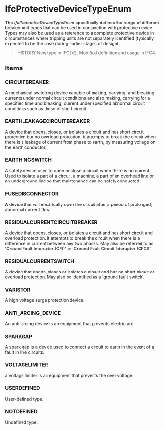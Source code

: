 # IfcProtectiveDeviceTypeEnum

The _IfcProtectiveDeviceTypeEnum_ specifically defines the range of different breaker unit types that can be used in conjunction with protective device. Types may also be used as a reference to a complete protective device in circumstances where tripping units are not separately identified (typically expected to be the case during earlier stages of design).<!-- end of definition -->

> HISTORY  New type in IFC2x2. Modified definition and usage in IFC4.

## Items

### CIRCUITBREAKER
A mechanical switching device capable of making, carrying, and breaking currents under normal circuit conditions and also making, carrying for a specified time and breaking, current under specified abnormal circuit conditions such as those of short circuit.

### EARTHLEAKAGECIRCUITBREAKER
A device that opens, closes, or isolates a circuit and has short circuit protection but no overload protection.  It attempts to break the circuit when there is a leakage of current from phase to earth, by measuring voltage on the earth conductor.

### EARTHINGSWITCH
A safety device used to open or close a circuit when there is no current. Used to isolate a part of a circuit, a machine, a part of an overhead line or an underground line so that maintenance can be safely conducted.

### FUSEDISCONNECTOR
A device that will electrically open the circuit after a period of prolonged, abnormal current flow.

### RESIDUALCURRENTCIRCUITBREAKER
A device that opens, closes, or isolates a circuit and has short circuit and overload protection.  It attempts to break the circuit when there is a difference in current between any two phases.  May also be referred to as 'Ground Fault Interupter (GFI)' or 'Ground Fault Circuit Interuptor (GFCI)'

### RESIDUALCURRENTSWITCH
A device that opens, closes or isolates a circuit and has no short circuit or overload protection.  May also be identified as a 'ground fault switch'.

### VARISTOR
A high voltage surge protection device.

### ANTI_ARCING_DEVICE
An anti-arcing device is an equipment that prevents electric arc.

### SPARKGAP
A spark gap is a device used to connect a circuit to earth in the event of a fault in live circuits.

### VOLTAGELIMITER
a voltage limiter is an equipment that prevents the over voltage.

### USERDEFINED
User-defined type.

### NOTDEFINED
Undefined type.
